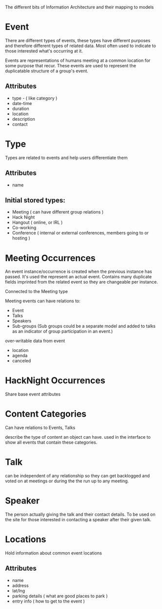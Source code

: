 The different bits of Information Architecture and their mapping to models

# Event
There are different types of events, these types have different purposes and therefore different types of related data. Most often used to indicate to those interested what's occurring at it.

Events are representations of humans meeting at a common location for some purpose that recur.
These events are used to represent the duplicatable structure of a group's event.

## Attributes
* type - ( like category )
* date-time
* duration
* location
* description
* contact


# Type

Types are related to events and help users differentiate them

## Attributes
* name

## Initial stored types:
* Meeting ( can have different group relations )
* Hack Night
* Hangout ( online, or IRL )
* Co-working
* Conference ( internal or external conferences, members going to or hosting )


# Meeting Occurrences

An event instance/occurrence is created when the previous instance has passed. It's used the represent an actual event.
Contains many duplicate fields imprinted from the related event so they are changeable per instance.

Connected to the Meeting type

Meeting events can have relations to:

* Event
* Talks
* Speakers
* Sub-groups (Sub groups could be a separate model and added to talks as an indicator of group participation in an event.)

over-writable data from event

* location
* agenda
* canceled


# HackNight Occurrences

Share base event attributes


# Content Categories
Can have relations to Events, Talks

describe the type of content an object can have. used in the interface to show all events that contain these categories.


# Talk
can be independent of any relationship so they can get backlogged and voted on at meetings or during the the run up to any meeting.


# Speaker
The person actually giving the talk and their contact details. To be used on the site for those interested in contacting a speaker after their given talk.


# Locations

Hold information about common event locations

## Attributes
* name
* address
* lat/lng
* parking details ( what are good places to park )
* entry info ( how to get to the event )
